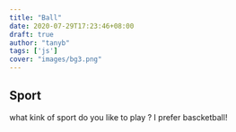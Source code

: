 ```yaml
---
title: "Ball"
date: 2020-07-29T17:23:46+08:00
draft: true
author: "tanyb"
tags: ['js']
cover: "images/bg3.png"
---
```


## Sport

  what kink of sport do you like to play ? I prefer bascketball!


